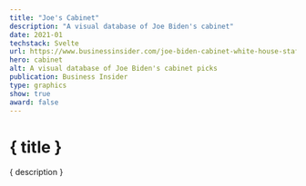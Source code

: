 ```yaml
---
title: "Joe's Cabinet"
description: "A visual database of Joe Biden's cabinet"
date: 2021-01
techstack: Svelte
url: https://www.businessinsider.com/joe-biden-cabinet-white-house-staff-transition-president-elect-administration-2020-11
hero: cabinet
alt: A visual database of Joe Biden's cabinet picks
publication: Business Insider
type: graphics
show: true
award: false
---
```


# { title }

{ description }
